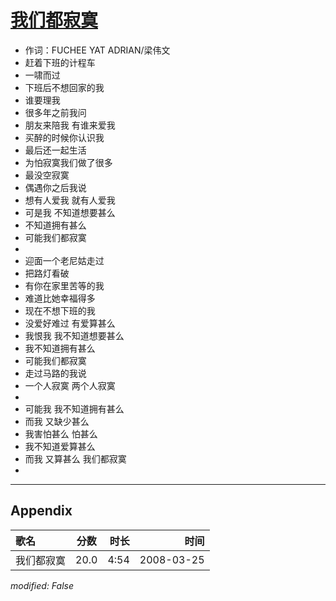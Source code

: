 # [我们都寂寞](https://music.163.com/song?id=65086)

* 作词：FUCHEE YAT ADRIAN/梁伟文
* 赶着下班的计程车
* 一啸而过
* 下班后不想回家的我
* 谁要理我
* 很多年之前我问
* 朋友来陪我 有谁来爱我
* 买醉的时候你认识我
* 最后还一起生活
* 为怕寂寞我们做了很多
* 最没空寂寞
* 偶遇你之后我说
* 想有人爱我 就有人爱我
* 可是我 不知道想要甚么
* 不知道拥有甚么
* 可能我们都寂寞
* 
* 迎面一个老尼姑走过
* 把路灯看破
* 有你在家里苦等的我
* 难道比她幸福得多
* 现在不想下班的我
* 没爱好难过 有爱算甚么
* 我恨我 我不知道想要甚么
* 我不知道拥有甚么
* 可能我们都寂寞
* 走过马路的我说
* 一个人寂寞 两个人寂寞
* 
* 可能我 我不知道拥有甚么
* 而我 又缺少甚么
* 我害怕甚么 怕甚么
* 我不知道爱算甚么
* 而我 又算甚么 我们都寂寞
* 


---

## Appendix

|歌名|分数|时长|时间|
|:---|:---:|---:|---:|
|我们都寂寞|20.0|4:54|2008-03-25

*modified: False*